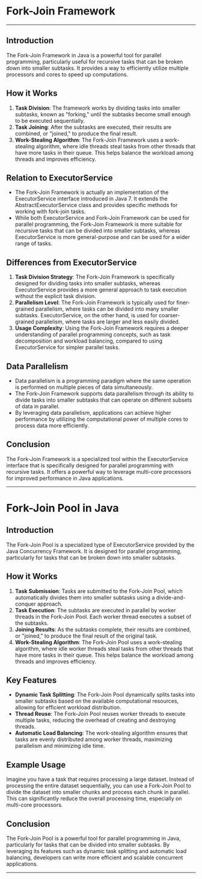 # Fork-Join Framework

---

## Introduction

The Fork-Join Framework in Java is a powerful tool for parallel programming, particularly useful for recursive tasks that can be broken down into smaller subtasks. It provides a way to efficiently utilize multiple processors and cores to speed up computations.

## How it Works

1. **Task Division**: The framework works by dividing tasks into smaller subtasks, known as "forking," until the subtasks become small enough to be executed sequentially.
2. **Task Joining**: After the subtasks are executed, their results are combined, or "joined," to produce the final result.
3. **Work-Stealing Algorithm**: The Fork-Join Framework uses a work-stealing algorithm, where idle threads steal tasks from other threads that have more tasks in their queue. This helps balance the workload among threads and improves efficiency.

## Relation to ExecutorService

- The Fork-Join Framework is actually an implementation of the ExecutorService interface introduced in Java 7. It extends the AbstractExecutorService class and provides specific methods for working with fork-join tasks.
- While both ExecutorService and Fork-Join Framework can be used for parallel programming, the Fork-Join Framework is more suitable for recursive tasks that can be divided into smaller subtasks, whereas ExecutorService is more general-purpose and can be used for a wider range of tasks.

## Differences from ExecutorService

1. **Task Division Strategy**: The Fork-Join Framework is specifically designed for dividing tasks into smaller subtasks, whereas ExecutorService provides a more general approach to task execution without the explicit task division.
2. **Parallelism Level**: The Fork-Join Framework is typically used for finer-grained parallelism, where tasks can be divided into many smaller subtasks. ExecutorService, on the other hand, is used for coarser-grained parallelism, where tasks are larger and less easily divided.
3. **Usage Complexity**: Using the Fork-Join Framework requires a deeper understanding of parallel programming concepts, such as task decomposition and workload balancing, compared to using ExecutorService for simpler parallel tasks.

## Data Parallelism

- Data parallelism is a programming paradigm where the same operation is performed on multiple pieces of data simultaneously.
- The Fork-Join Framework supports data parallelism through its ability to divide tasks into smaller subtasks that can operate on different subsets of data in parallel.
- By leveraging data parallelism, applications can achieve higher performance by utilizing the computational power of multiple cores to process data more efficiently.

## Conclusion

The Fork-Join Framework is a specialized tool within the ExecutorService interface that is specifically designed for parallel programming with recursive tasks. It offers a powerful way to leverage multi-core processors for improved performance in Java applications.

---

# Fork-Join Pool in Java

## Introduction

The Fork-Join Pool is a specialized type of ExecutorService provided by the Java Concurrency Framework. It is designed for parallel programming, particularly for tasks that can be broken down into smaller subtasks.

## How it Works

1. **Task Submission**: Tasks are submitted to the Fork-Join Pool, which automatically divides them into smaller subtasks using a divide-and-conquer approach.
2. **Task Execution**: The subtasks are executed in parallel by worker threads in the Fork-Join Pool. Each worker thread executes a subset of the subtasks.
3. **Joining Results**: As the subtasks complete, their results are combined, or "joined," to produce the final result of the original task.
4. **Work-Stealing Algorithm**: The Fork-Join Pool uses a work-stealing algorithm, where idle worker threads steal tasks from other threads that have more tasks in their queue. This helps balance the workload among threads and improves efficiency.

## Key Features

- **Dynamic Task Splitting**: The Fork-Join Pool dynamically splits tasks into smaller subtasks based on the available computational resources, allowing for efficient workload distribution.
- **Thread Reuse**: The Fork-Join Pool reuses worker threads to execute multiple tasks, reducing the overhead of creating and destroying threads.
- **Automatic Load Balancing**: The work-stealing algorithm ensures that tasks are evenly distributed among worker threads, maximizing parallelism and minimizing idle time.

## Example Usage

Imagine you have a task that requires processing a large dataset. Instead of processing the entire dataset sequentially, you can use a Fork-Join Pool to divide the dataset into smaller chunks and process each chunk in parallel. This can significantly reduce the overall processing time, especially on multi-core processors.

## Conclusion

The Fork-Join Pool is a powerful tool for parallel programming in Java, particularly for tasks that can be divided into smaller subtasks. By leveraging its features such as dynamic task splitting and automatic load balancing, developers can write more efficient and scalable concurrent applications.

---